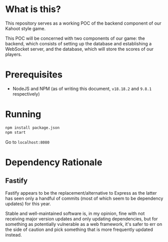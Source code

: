 # What is this?

This repository serves as a working POC of the backend component of our Kahoot style game.

This POC will be concerned with two components of our game: the backend, which consists of setting up the database and establishing a WebSocket server, and the database, which will store the scores of our players.

# Prerequisites

- NodeJS and NPM (as of writing this document, `v18.18.2` and `9.8.1` respectively)

# Running

```bash
npm install package.json
npm start
```

Go to `localhost:8080`

# Dependency Rationale

## Fastify

Fastify appears to be the replacement/alternative to Express as the latter has seen only a handful of commits (most of which seem to be dependency updates) for this year. 

Stable and well-maintained software is, in my opinion, fine with not receiving major version updates and only updating dependencies, but for something as potentially vulnerable as a web framework, it's safer to err on the side of caution and pick something that is more frequently updated instead.